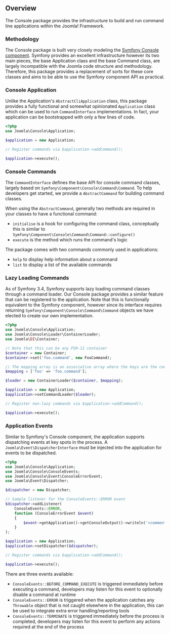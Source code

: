 ## Overview

The Console package provides the infrastructure to build and run command line applications within the Joomla! Framework.

### Methodology

The Console package is built very closely modeling the [Symfony Console component](https://symfony.com/components/Console). Symfony provides an
excellent infrastructure however its two main pieces, the base Application class and the base Command class, are largely incompatible with
the Joomla code structure and methodology. Therefore, this package provides a replacement of sorts for these core classes and aims to be able
to use the Symfony component API as practical.

### Console Application

Unlike the Application's `AbstractCliApplication` class, this package provides a fully functional and somewhat opinionated `Application` class
which can be used to run `CommandInterface` implementations. In fact, your application can be bootstrapped with only a few lines of code.

```php
<?php
use Joomla\Console\Application;

$application = new Application;

// Register commands via $application->addCommand();

$application->execute();
```

### Console Commands

The `CommandInterface` defines the base API for console command classes, largely based on `Symfony\Component\Console\Command\Command`. To help
developers get started, we provide a `AbstractCommand` for building command classes.

When using the `AbstractCommand`, generally two methods are required in your classes to have a functional command:

- `initialise` is a hook for configuring the command class, conceptually this is similar to `Symfony\Component\Console\Command\Command::configure()`
- `execute` is the method which runs the command's logic

The package comes with two commands commonly used in applications:

- `help` to display help information about a command
- `list` to display a list of the available commands

### Lazy Loading Commands

As of Symfony 3.4, Symfony supports lazy loading command classes through a command loader. Our Console package provides a similar feature that can
be registered to the application. Note that this is functionally equivalent to the Symfony component, however since its interface requires returning
`Symfony\Component\Console\Command\Command` objects we have elected to create our own implementation.


```php
<?php
use Joomla\Console\Application;
use Joomla\Console\Loader\ContainerLoader;
use Joomla\DI\Container;

// Note that this can be any PSR-11 container
$container = new Container;
$container->set('foo.command', new FooCommand);

// The mapping array is an associative array where the keys are the command names and the values are the container service IDs
$mapping = ['foo' => 'foo.command'];

$loader = new ContainerLoader($container, $mapping);

$application = new Application;
$application->setCommandLoader($loader);

// Register non-lazy commands via $application->addCommand();

$application->execute();
```

### Application Events

Similar to Symfony's Console component, the application supports dispatching events at key spots in the process.
A `Joomla\Event\DispatcherInterface` must be injected into the application for events to be dispatched.

```php
<?php
use Joomla\Console\Application;
use Joomla\Console\ConsoleEvents;
use Joomla\Console\Event\ConsoleErrorEvent;
use Joomla\Event\Dispatcher;

$dispatcher = new Dispatcher;

// Sample listener for the ConsoleEvents::ERROR event
$dispatcher->addListener(
	ConsoleEvents::ERROR,
	function (ConsoleErrorEvent $event)
	{
		$event->getApplication()->getConsoleOutput()->writeln('<comment>Error event triggered.</comment>');
	}
);

$application = new Application;
$application->setDispatcher($dispatcher);

// Register commands via $application->addCommand();

$application->execute();
```

There are three events available:

- `ConsoleEvents::BEFORE_COMMAND_EXECUTE` is triggered immediately before executing a command, developers may listen for this event to optionally disable a command at runtime
- `ConsoleEvents::ERROR` is triggered when the application catches any `Throwable` object that is not caught elsewhere in the application, this can be used to integrate extra error handling/reporting tools
- `ConsoleEvents::TERMINATE` is triggered immediately before the process is completed, developers may listen for this event to perform any actions required at the end of the process
